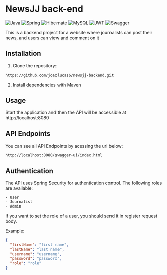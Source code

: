 # NewsJJ back-end

![Java](https://img.shields.io/badge/java-%23ED8B00.svg?style=for-the-badge&logo=openjdk&logoColor=white)
![Spring](https://img.shields.io/badge/spring-%236DB33F.svg?style=for-the-badge&logo=spring&logoColor=white)
![Hibernate](https://img.shields.io/badge/Hibernate-59666C?style=for-the-badge&logo=Hibernate&logoColor=white)
![MySQL](https://img.shields.io/badge/mysql-%2300f.svg?style=for-the-badge&logo=mysql&logoColor=white)
![JWT](https://img.shields.io/badge/JWT-black?style=for-the-badge&logo=JSON%20web%20tokens)
![Swagger](https://img.shields.io/badge/-Swagger-%23Clojure?style=for-the-badge&logo=swagger&logoColor=white)




This is a backend project for a website where journalists can post their news, and users can view and comment on it


## Installation


1. Clone the repository:

```bash
https://github.com/joaolucas6/newsjj-backend.git
```

2. Install dependencies with Maven

## Usage

Start the application and then the API will be accessible at http://localhost:8080


## API Endpoints
You can see all API Endpoints by acessing the url below:


```markdown
http://localhost:8080/swagger-ui/index.html
```

## Authentication
The API uses Spring Security for authentication control. The following roles are available:

```
- User
- Journalist
- Admin
```
If you want to set the role of a user, you should send it in register request body.

Example:

```json
{
  "firstName": "first name",
  "lastName": "last name",
  "username": "username",
  "password": "password",
  "role": "role"
}
```
